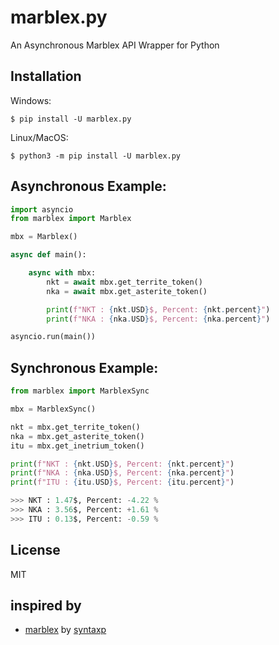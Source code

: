 # marblex.py
 An Asynchronous Marblex API Wrapper for Python

## Installation
Windows: <br>
```
$ pip install -U marblex.py
```
Linux/MacOS:
```
$ python3 -m pip install -U marblex.py
```

## Asynchronous Example:
```python
import asyncio
from marblex import Marblex

mbx = Marblex()

async def main():

    async with mbx:
        nkt = await mbx.get_territe_token()
        nka = await mbx.get_asterite_token()

        print(f"NKT : {nkt.USD}$, Percent: {nkt.percent}")
        print(f"NKA : {nka.USD}$, Percent: {nka.percent}")

asyncio.run(main())
```
## Synchronous Example:
```python
from marblex import MarblexSync

mbx = MarblexSync()

nkt = mbx.get_territe_token()
nka = mbx.get_asterite_token()
itu = mbx.get_inetrium_token()

print(f"NKT : {nkt.USD}$, Percent: {nkt.percent}")
print(f"NKA : {nka.USD}$, Percent: {nka.percent}")
print(f"ITU : {itu.USD}$, Percent: {itu.percent}")

>>> NKT : 1.47$, Percent: -4.22 %
>>> NKA : 3.56$, Percent: +1.61 %
>>> ITU : 0.13$, Percent: -0.59 %
```
## License
MIT

## inspired by
- [marblex](https://github.com/syntaxp/marblex) by [syntaxp](https://github.com/syntaxp)